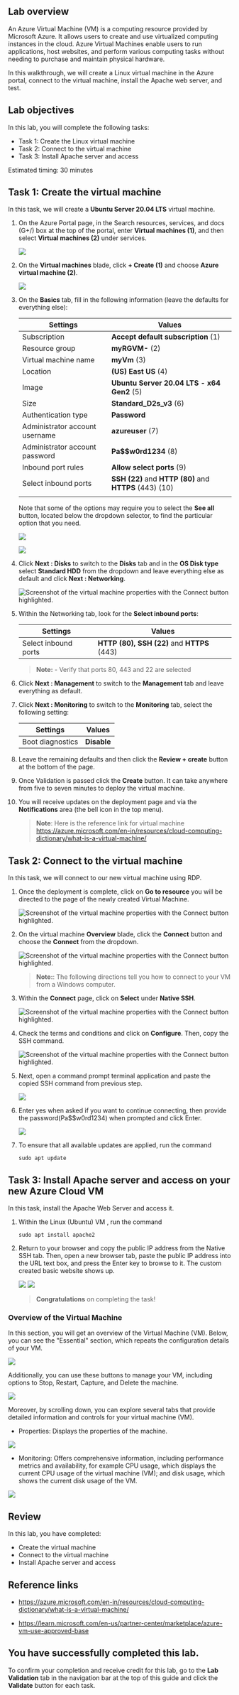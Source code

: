 ## Lab overview

An Azure Virtual Machine (VM) is a computing resource provided by Microsoft Azure. It allows users to create and use virtualized computing instances in the cloud. Azure Virtual Machines enable users to run applications, host websites, and perform various computing tasks without needing to purchase and maintain physical hardware.

In this walkthrough, we will create a Linux virtual machine in the Azure portal, connect to the virtual machine, install the Apache web server, and test.

## Lab objectives

In this lab, you will complete the following tasks:

+ Task 1: Create the Linux virtual machine
+ Task 2: Connect to the virtual machine
+ Task 3: Install Apache server and access

Estimated timing: 30 minutes

## Task 1: Create the virtual machine

In this task, we will create a **Ubuntu Server 20.04 LTS** virtual machine. 

1. On the Azure Portal page, in the Search resources, services, and docs (G+/) box at the top of the portal, enter **Virtual machines (1)**, and then select **Virtual machines (2)** under services.

   ![](../images/lab1-image1.png) 

1. On the **Virtual machines** blade, click **+ Create (1)** and choose **Azure virtual machine (2)**.

    ![](../images/lab1-image2.png) 

1. On the **Basics** tab, fill in the following information (leave the defaults for everything else):

    | Settings | Values |
    |  -- | -- |
    | Subscription | **Accept default subscription** (1)|
    | Resource group | **myRGVM-<inject key="DeploymentID" enableCopy="false"/>** (2) |
    | Virtual machine name | **myVm** (3)|
    | Location | **(US) East US** (4)|
    | Image | **Ubuntu Server 20.04 LTS - x64 Gen2** (5)|
    | Size | **Standard_D2s_v3** (6)|
    | Authentication type| **Password** |
    | Administrator account username | **azureuser** (7)|
    | Administrator account password | **Pa$$w0rd1234** (8)|
    | Inbound port rules  | **Allow select ports** (9)|
    | Select inbound ports | **SSH (22)** and **HTTP (80)** and **HTTPS** (443) (10)|
    |||

    Note that some of the options may require you to select the **See all** button, located below the dropdown selector, to find the particular option that you need.

    ![](../images/l1vm-u.png)
   
    ![](../images/VM2-u.png)


1. Click **Next : Disks** to switch to the **Disks** tab and in the **OS Disk type** select **Standard HDD** from the dropdown and leave everything else as default and click **Next : Networking**. 

   ![Screenshot of the virtual machine properties with the Connect button highlighted.](../images/hdd-u.png)

1. Within the Networking tab, look for the **Select inbound ports**:

    | Settings | Values |
    | -- | -- |
    | Select inbound ports | **HTTP (80), SSH (22)** and **HTTPS** (443)|
   
    >**Note:** - Verify that ports 80, 443 and 22 are selected

1. Click **Next : Management** to switch to the **Management** tab and leave everything as default.

1. Click **Next : Monitoring** to switch to the **Monitoring** tab, select the following setting:

    | Settings | Values |
    | -- | -- |
    | Boot diagnostics | **Disable**|
  
1. Leave the remaining defaults and then click the **Review + create** button at the bottom of the page.

1. Once Validation is passed click the **Create** button. It can take anywhere from five to seven minutes to deploy the virtual machine.

1. You will receive updates on the deployment page and via the **Notifications** area (the bell icon in the top menu).

   >**Note**: Here is the reference link for virtual machine https://azure.microsoft.com/en-in/resources/cloud-computing-dictionary/what-is-a-virtual-machine/

## Task 2: Connect to the virtual machine

In this task, we will connect to our new virtual machine using RDP. 

1. Once the deployment is complete, click on **Go to resource** you will be directed to the page of the newly created Virtual Machine.

    ![Screenshot of the virtual machine properties with the Connect button highlighted.](../images/goto.png)
   
1. On the virtual machine **Overview** blade, click the **Connect** button and choose the **Connect** from the dropdown.

    ![Screenshot of the virtual machine properties with the Connect button highlighted.](../images/conrdp.png)

    >**Note:**: The following directions tell you how to connect to your VM from a Windows computer.

1. Within the **Connect** page, click on **Select** under **Native SSH**.

   ![Screenshot of the virtual machine properties with the Connect button highlighted. ](../images/SSH-U.png)

1. Check the terms and conditions and click on **Configure**. Then, copy the SSH command.

    ![Screenshot of the virtual machine properties with the Connect button highlighted. ](../images/SSH-U1.png)

1. Next, open a command prompt terminal application and paste the copied SSH command from previous step.

     ![](../images/lab2-cmd-prompt-1-u.png)
   
 
1. Enter yes when asked if you want to continue connecting, then provide the password(Pa$$w0rd1234) when prompted and click Enter.

    ![](../images/lab2-cmd-prompt-2.png)

1. To ensure that all available updates are applied, run the command
   ```
   sudo apt update
   ``` 

## Task 3:  Install Apache server and access on your new Azure Cloud VM

In this task, install the Apache Web Server and access it.

1. Within the Linux (Ubuntu) VM , run the command
   ```
   sudo apt install apache2
   ```   
1. Return to your browser and copy the public IP address from the Native SSH tab. Then, open a new browser tab, paste the public IP address into the URL text box, and press the Enter key to browse to it. The custom created basic website shows up.

   ![](../images/public-ip.png)
   ![](../images/apache.png)

   
    >**Congratulations** on completing the task!
    
### Overview of the Virtual Machine 
In this section, you will get an overview of the Virtual Machine (VM). Below, you can see the "Essential" section, which repeats the configuration details of your VM.

![](../images/lab2_fig1.PNG) 

Additionally, you can use these buttons to manage your VM, including options to Stop, Restart, Capture, and Delete the machine.

![](../images/lab2_fig4.png) 

Moreover, by scrolling down, you can explore several tabs that provide detailed information and controls for your virtual machine (VM).

- Properties: Displays the properties of the machine.

![](../images/lab2_fig2.png) 

- Monitoring: Offers comprehensive information, including performance metrics and availability, for example CPU usage, which displays the current CPU usage of the virtual machine (VM); and disk usage, which shows the current disk usage of the VM.

![](../images/lab2_fig3.png) 
    
## Review

In this lab, you have completed:
- Create the virtual machine
- Connect to the virtual machine
- Install Apache server and access

## Reference links

- https://azure.microsoft.com/en-in/resources/cloud-computing-dictionary/what-is-a-virtual-machine/

- https://learn.microsoft.com/en-us/partner-center/marketplace/azure-vm-use-approved-base

## You have successfully completed this lab.

To confirm your completion and receive credit for this lab, go to the **Lab Validation** tab in the navigation bar at the top of this guide and click the **Validate** button for each task.
